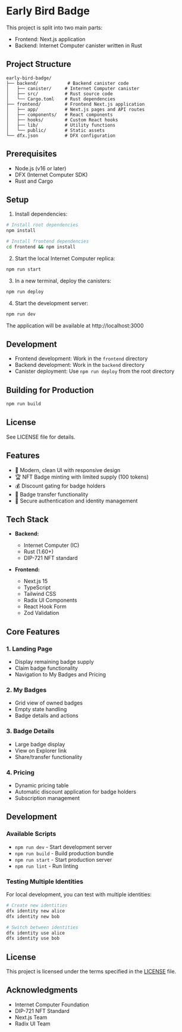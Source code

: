 # Early Bird Badge

This project is split into two main parts:

- Frontend: Next.js application
- Backend: Internet Computer canister written in Rust

## Project Structure

```
early-bird-badge/
├── backend/           # Backend canister code
│   ├── canister/     # Internet Computer canister
│   ├── src/          # Rust source code
│   └── Cargo.toml    # Rust dependencies
├── frontend/         # Frontend Next.js application
│   ├── app/          # Next.js pages and API routes
│   ├── components/   # React components
│   ├── hooks/        # Custom React hooks
│   ├── lib/          # Utility functions
│   └── public/       # Static assets
└── dfx.json          # DFX configuration
```

## Prerequisites

- Node.js (v16 or later)
- DFX (Internet Computer SDK)
- Rust and Cargo

## Setup

1. Install dependencies:

```bash
# Install root dependencies
npm install

# Install frontend dependencies
cd frontend && npm install
```

2. Start the local Internet Computer replica:

```bash
npm run start
```

3. In a new terminal, deploy the canisters:

```bash
npm run deploy
```

4. Start the development server:

```bash
npm run dev
```

The application will be available at http://localhost:3000

## Development

- Frontend development: Work in the `frontend` directory
- Backend development: Work in the `backend` directory
- Canister deployment: Use `npm run deploy` from the root directory

## Building for Production

```bash
npm run build
```

## License

See LICENSE file for details.

## Features

- 🎨 Modern, clean UI with responsive design
- 🏆 NFT Badge minting with limited supply (100 tokens)
- 💰 Discount gating for badge holders
- 🔄 Badge transfer functionality
- 🔐 Secure authentication and identity management

## Tech Stack

- **Backend:**

  - Internet Computer (IC)
  - Rust (1.60+)
  - DIP-721 NFT standard

- **Frontend:**
  - Next.js 15
  - TypeScript
  - Tailwind CSS
  - Radix UI Components
  - React Hook Form
  - Zod Validation

## Core Features

### 1. Landing Page

- Display remaining badge supply
- Claim badge functionality
- Navigation to My Badges and Pricing

### 2. My Badges

- Grid view of owned badges
- Empty state handling
- Badge details and actions

### 3. Badge Details

- Large badge display
- View on Explorer link
- Share/transfer functionality

### 4. Pricing

- Dynamic pricing table
- Automatic discount application for badge holders
- Subscription management

## Development

### Available Scripts

- `npm run dev` - Start development server
- `npm run build` - Build production bundle
- `npm run start` - Start production server
- `npm run lint` - Run linting

### Testing Multiple Identities

For local development, you can test with multiple identities:

```bash
# Create new identities
dfx identity new alice
dfx identity new bob

# Switch between identities
dfx identity use alice
dfx identity use bob
```

## License

This project is licensed under the terms specified in the [LICENSE](LICENSE) file.

## Acknowledgments

- Internet Computer Foundation
- DIP-721 NFT Standard
- Next.js Team
- Radix UI Team
